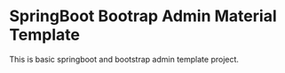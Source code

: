 # SpringBoot Bootrap Admin Material Template
This is basic springboot and bootstrap admin template project.
